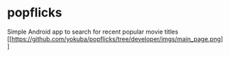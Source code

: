 # popflicks
Simple Android app to search for recent popular movie titles
[[https://github.com/yokuba/popflicks/tree/developer/imgs/main_page.png]]
